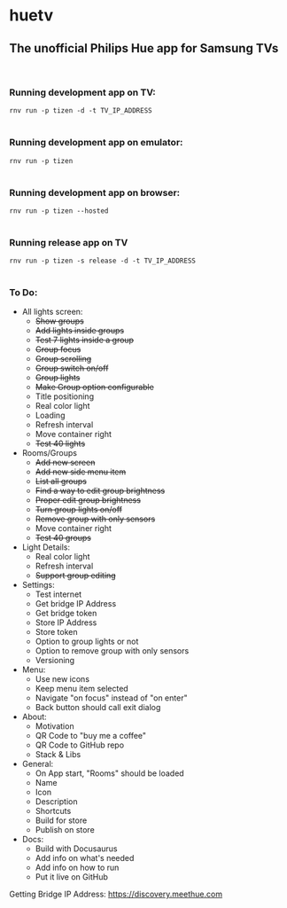 # huetv

## The unofficial Philips Hue app for Samsung TVs   
<br/>

### Running development app on TV:
`rnv run -p tizen -d -t TV_IP_ADDRESS`
<br/>
<br/>

### Running development app on emulator:
`rnv run -p tizen`
<br/>
<br/>

### Running development app on browser:
`rnv run -p tizen --hosted`
<br/>
<br/>

### Running release app on TV
`rnv run -p tizen -s release -d -t TV_IP_ADDRESS`
<br/>
<br/>

###  To Do:
- All lights screen:
  - ~~Show groups~~
  - ~~Add lights inside groups~~
  - ~~Test 7 lights inside a group~~
  - ~~Group focus~~
  - ~~Group scrolling~~
  - ~~Group switch on/off~~
  - ~~Group lights~~
  - ~~Make Group option configurable~~
  - Title positioning
  - Real color light
  - Loading
  - Refresh interval
  - Move container right
  - ~~Test 40 lights~~
- Rooms/Groups
  - ~~Add new screen~~
  - ~~Add new side menu item~~
  - ~~List all groups~~
  - ~~Find a way to edit group brightness~~
  - ~~Proper edit group brightness~~
  - ~~Turn group lights on/off~~
  - ~~Remove group with only sensors~~
  - Move container right
  - ~~Test 40 groups~~
- Light Details:
  - Real color light
  - Refresh interval
  - ~~Support group editing~~
- Settings:
  - Test internet
  - Get bridge IP Address
  - Get bridge token
  - Store IP Address
  - Store token
  - Option to group lights or not
  - Option to remove group with only sensors
  - Versioning
- Menu:
  - Use new icons
  - Keep menu item selected
  - Navigate "on focus" instead of "on enter"
  - Back button should call exit dialog
- About:
  - Motivation
  - QR Code to "buy me a coffee"
  - QR Code to GitHub repo
  - Stack & Libs
- General:
  - On App start, "Rooms" should be loaded
  - Name
  - Icon
  - Description
  - Shortcuts
  - Build for store
  - Publish on store
- Docs:
  - Build with Docusaurus
  - Add info on what's needed
  - Add info on how to run
  - Put it live on GitHub


Getting Bridge IP Address: https://discovery.meethue.com